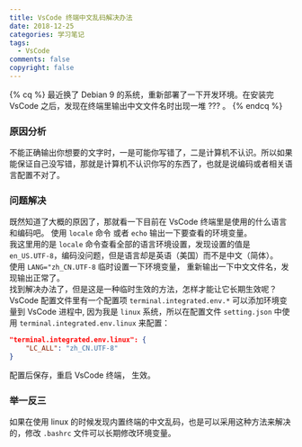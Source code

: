 ```yaml
---
title: VsCode 终端中文乱码解决办法
date: 2018-12-25
categories: 学习笔记
tags:
  - VsCode
comments: false
copyright: false
---
```

{% cq %}
最近换了 Debian 9 的系统，重新部署了一下开发环境。在安装完 VsCode 之后，发现在终端里输出中文文件名时出现一堆 ??? 。
{% endcq %}
<!-- more -->
### 原因分析
不能正确输出你想要的文字时，一是可能你写错了，二是计算机不认识。所以如果能保证自己没写错，那就是计算机不认识你写的东西了，也就是说编码或者相关语言配置不对了。
### 问题解决
既然知道了大概的原因了，那就看一下目前在 VsCode 终端里是使用的什么语言和编码吧。
使用 `locale` 命令 或者 `echo` 输出一下要查看的环境变量。
<br>
我这里用的是 `locale` 命令查看全部的语言环境设置，发现设置的值是 `en_US.UTF-8`，编码没问题，但是语言却是英语（美国）而不是中文（简体）。
<br>
使用 `LANG="zh_CN.UTF-8` 临时设置一下环境变量， 重新输出一下中文文件名，发现输出正常了。
<br>
找到解决办法了，但是这是一种临时生效的方法，怎样才能让它长期生效呢？
<br>
VsCode 配置文件里有一个配置项 `terminal.integrated.env.*` 可以添加环境变量到 VsCode 进程中, 因为我是 `linux` 系统，所以在配置文件 `setting.json` 中使用 `terminal.integrated.env.linux` 来配置：
``` json
"terminal.integrated.env.linux": {
    "LC_ALL": "zh_CN.UTF-8"
}
```
配置后保存，重启 VsCode 终端， 生效。
### 举一反三
如果在使用 linux 的时候发现内置终端的中文乱码，也是可以采用这种方法来解决的，修改 `.bashrc` 文件可以长期修改环境变量。
